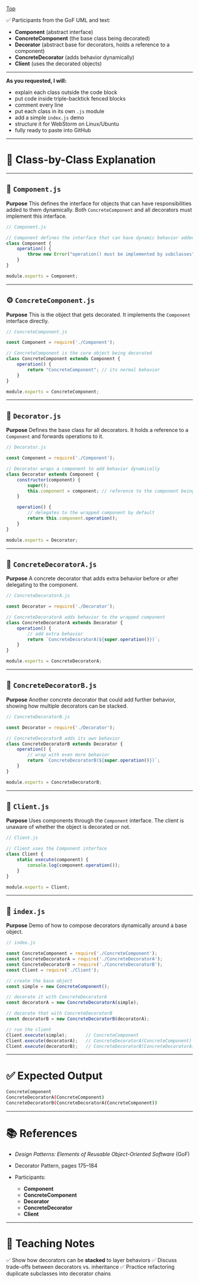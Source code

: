 [Top](../README.md)

✅ Participants from the GoF UML and text:

* **Component** (abstract interface)
* **ConcreteComponent** (the base class being decorated)
* **Decorator** (abstract base for decorators, holds a reference to a component)
* **ConcreteDecorator** (adds behavior dynamically)
* **Client** (uses the decorated objects)

---

**As you requested, I will:**

* explain each class outside the code block
* put code inside triple-backtick fenced blocks
* comment every line
* put each class in its own `.js` module
* add a simple `index.js` demo
* structure it for WebStorm on Linux/Ubuntu
* fully ready to paste into GitHub

---

# 🧩 Class-by-Class Explanation

---

## 🎯 `Component.js`

**Purpose**
This defines the interface for objects that can have responsibilities added to them dynamically. Both `ConcreteComponent` and all decorators must implement this interface.

```javascript
// Component.js

// Component defines the interface that can have dynamic behavior added to it
class Component {
    operation() {
        throw new Error("operation() must be implemented by subclasses");
    }
}

module.exports = Component;
```

---

## ⚙️ `ConcreteComponent.js`

**Purpose**
This is the object that gets decorated. It implements the `Component` interface directly.

```javascript
// ConcreteComponent.js

const Component = require('./Component');

// ConcreteComponent is the core object being decorated
class ConcreteComponent extends Component {
    operation() {
        return "ConcreteComponent"; // its normal behavior
    }
}

module.exports = ConcreteComponent;
```

---

## 🎀 `Decorator.js`

**Purpose**
Defines the base class for all decorators. It holds a reference to a `Component` and forwards operations to it.

```javascript
// Decorator.js

const Component = require('./Component');

// Decorator wraps a component to add behavior dynamically
class Decorator extends Component {
    constructor(component) {
        super();
        this.component = component; // reference to the component being wrapped
    }

    operation() {
        // delegates to the wrapped component by default
        return this.component.operation();
    }
}

module.exports = Decorator;
```

---

## 🎨 `ConcreteDecoratorA.js`

**Purpose**
A concrete decorator that adds extra behavior before or after delegating to the component.

```javascript
// ConcreteDecoratorA.js

const Decorator = require('./Decorator');

// ConcreteDecoratorA adds behavior to the wrapped component
class ConcreteDecoratorA extends Decorator {
    operation() {
        // add extra behavior
        return `ConcreteDecoratorA(${super.operation()})`;
    }
}

module.exports = ConcreteDecoratorA;
```

---

## 🎨 `ConcreteDecoratorB.js`

**Purpose**
Another concrete decorator that could add further behavior, showing how multiple decorators can be stacked.

```javascript
// ConcreteDecoratorB.js

const Decorator = require('./Decorator');

// ConcreteDecoratorB adds its own behavior
class ConcreteDecoratorB extends Decorator {
    operation() {
        // wrap with even more behavior
        return `ConcreteDecoratorB(${super.operation()})`;
    }
}

module.exports = ConcreteDecoratorB;
```

---

## 👤 `Client.js`

**Purpose**
Uses components through the `Component` interface. The client is unaware of whether the object is decorated or not.

```javascript
// Client.js

// Client uses the Component interface
class Client {
    static execute(component) {
        console.log(component.operation());
    }
}

module.exports = Client;
```

---

## 🚀 `index.js`

**Purpose**
Demo of how to compose decorators dynamically around a base object.

```javascript
// index.js

const ConcreteComponent = require('./ConcreteComponent');
const ConcreteDecoratorA = require('./ConcreteDecoratorA');
const ConcreteDecoratorB = require('./ConcreteDecoratorB');
const Client = require('./Client');

// create the base object
const simple = new ConcreteComponent();

// decorate it with ConcreteDecoratorA
const decoratorA = new ConcreteDecoratorA(simple);

// decorate that with ConcreteDecoratorB
const decoratorB = new ConcreteDecoratorB(decoratorA);

// run the client
Client.execute(simple);       // ConcreteComponent
Client.execute(decoratorA);   // ConcreteDecoratorA(ConcreteComponent)
Client.execute(decoratorB);   // ConcreteDecoratorB(ConcreteDecoratorA(ConcreteComponent))
```

---

# ✅ Expected Output

```bash
ConcreteComponent
ConcreteDecoratorA(ConcreteComponent)
ConcreteDecoratorB(ConcreteDecoratorA(ConcreteComponent))
```

---

# 📚 References

* *Design Patterns: Elements of Reusable Object-Oriented Software* (GoF)
* Decorator Pattern, pages 175–184
* Participants:

  * **Component**
  * **ConcreteComponent**
  * **Decorator**
  * **ConcreteDecorator**
  * **Client**

---

# 🧠 Teaching Notes

✅ Show how decorators can be **stacked** to layer behaviors
✅ Discuss trade-offs between decorators vs. inheritance
✅ Practice refactoring duplicate subclasses into decorator chains

